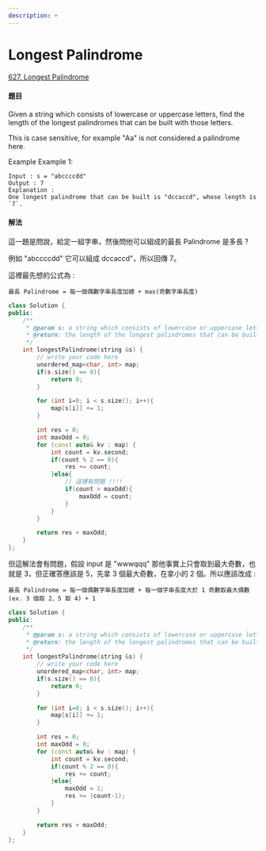 ```yaml
---
description: +
---
```


# Longest Palindrome

[627. Longest Palindrome](https://www.lintcode.com/problem/longest-palindrome/?_from=ladder&&fromId=11)

#### 題目

Given a string which consists of lowercase or uppercase letters, find the length of the longest palindromes that can be built with those letters.

This is case sensitive, for example "Aa" is not considered a palindrome here.

Example Example 1:

```text
Input : s = "abccccdd"
Output : 7
Explanation :
One longest palindrome that can be built is "dccaccd", whose length is `7`.
```

#### 解法

這一題是問說，給定一組字串，然後問他可以組成的最長 Palindrome 是多長 ?

例如 "abccccdd" 它可以組成 dccaccd"，所以回傳 7。

這裡最先想的公式為 :

```text
最長 Palindrome = 每一個偶數字串長度加總 + max(奇數字串長度)
```

```cpp
class Solution {
public:
    /**
     * @param s: a string which consists of lowercase or uppercase letters
     * @return: the length of the longest palindromes that can be built
     */
    int longestPalindrome(string &s) {
        // write your code here
        unordered_map<char, int> map;
        if(s.size() == 0){
            return 0;
        }

        for (int i=0; i < s.size(); i++){
            map[s[i]] += 1;
        }

        int res = 0;
        int maxOdd = 0;
        for (const auto& kv : map) {
            int count = kv.second;
            if(count % 2 == 0){
                res += count;
            }else{ 
                // 這裡有問題 !!!!
                if(count > maxOdd){
                    maxOdd = count;
                }
            }
        }

        return res + maxOdd;
    }
};
```

但這解法會有問題，假設 input 是 "wwwqqq" 那他事實上只會取到最大奇數，也就是 3，但正確答應該是 5，先拿 3 個最大奇數，在拿小的 2 個。所以應該改成 :

```text
最長 Palindrome = 每一個偶數字串長度加總 + 每一個字串長度大於 1 奇數取最大偶數 (ex. 3 個取 2、5 取 4) + 1
```

```cpp
class Solution {
public:
    /**
     * @param s: a string which consists of lowercase or uppercase letters
     * @return: the length of the longest palindromes that can be built
     */
    int longestPalindrome(string &s) {
        // write your code here
        unordered_map<char, int> map;
        if(s.size() == 0){
            return 0;
        }

        for (int i=0; i < s.size(); i++){
            map[s[i]] += 1;
        }

        int res = 0;
        int maxOdd = 0;
        for (const auto& kv : map) {
            int count = kv.second;
            if(count % 2 == 0){
                res += count;
            }else{
                maxOdd = 1;
                res += (count-1);
            }
        }

        return res + maxOdd;
    }
};
```

